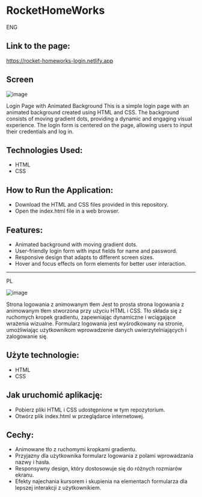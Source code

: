 # RocketHomeWorks

ENG 

## Link to the page: 

https://rocket-homeworks-login.netlify.app

## Screen

![image](https://github.com/SebastianK2000/RocketHomeWorks/assets/127401994/1439c6d8-4988-46e8-8540-71be99ba8e18)



Login Page with Animated Background
This is a simple login page with an animated background created using HTML and CSS. The background consists of moving gradient dots, providing a dynamic and engaging visual experience. The login form is centered on the page, allowing users to input their credentials and log in.

## Technologies Used:

- HTML
- CSS

## How to Run the Application: 

- Download the HTML and CSS files provided in this repository.
- Open the index.html file in a web browser.

## Features: 

- Animated background with moving gradient dots.
- User-friendly login form with input fields for name and password.
- Responsive design that adapts to different screen sizes.
- Hover and focus effects on form elements for better user interaction.

-------------------------------------------

PL 



![image](https://github.com/SebastianK2000/RocketHomeWorks/assets/127401994/27bd642f-c2ed-41b7-92d0-338796b56383)



Strona logowania z animowanym tłem
Jest to prosta strona logowania z animowanym tłem stworzona przy użyciu HTML i CSS. Tło składa się z ruchomych kropek gradientu, zapewniając dynamiczne i wciągające wrażenia wizualne. Formularz logowania jest wyśrodkowany na stronie, umożliwiając użytkownikom wprowadzenie danych uwierzytelniających i zalogowanie się.

## Użyte technologie:

- HTML
- CSS

## Jak uruchomić aplikację: 

- Pobierz pliki HTML i CSS udostępnione w tym repozytorium.
- Otwórz plik index.html w przeglądarce internetowej.

## Cechy: 

- Animowane tło z ruchomymi kropkami gradientu.
- Przyjazny dla użytkownika formularz logowania z polami wprowadzania nazwy i hasła.
- Responsywny design, który dostosowuje się do różnych rozmiarów ekranu.
- Efekty najechania kursorem i skupienia na elementach formularza dla lepszej interakcji z użytkownikiem.
